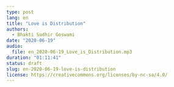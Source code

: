 ```yaml
---
type: post
lang: en
title: "Love is Distribution"
authors:
  - Bhakti Sudhir Goswami
date: "2020-06-19"
audio:
  file: en_2020-06-19_Love_is_Distribution.mp3
duration: "01:11:41"
status: draft
slug: en-2020-06-19-love-is-distribution
license: https://creativecommons.org/licenses/by-nc-sa/4.0/
---
```



